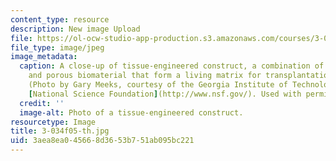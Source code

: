 ```yaml
---
content_type: resource
description: New image Upload
file: https://ol-ocw-studio-app-production.s3.amazonaws.com/courses/3-034-organic-biomaterials-chemistry-fall-2005/3aea8ea045668d3653b751ab095bc221_3-034f05-th.jpg
file_type: image/jpeg
image_metadata:
  caption: A close-up of tissue-engineered construct, a combination of living cells
    and porous biomaterial that form a living matrix for transplantation in an organism.
    (Photo by Gary Meeks, courtesy of the Georgia Institute of Technology and the
    [National Science Foundation](http://www.nsf.gov/). Used with permission.)
  credit: ''
  image-alt: Photo of a tissue-engineered construct.
resourcetype: Image
title: 3-034f05-th.jpg
uid: 3aea8ea0-4566-8d36-53b7-51ab095bc221
---
```

